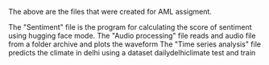 The above are the files that were created for AML assigment.


The "Sentiment" file is the program for calculating the score of sentiment using hugging face mode.
The "Audio processing" file reads and audio file from a folder archive and plots the waveform
The "Time series analysis" file predicts the climate in delhi using a dataset dailydelhiclimate test and train
